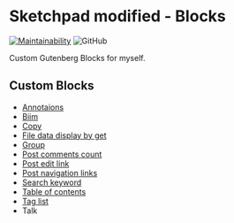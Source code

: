 # Sketchpad modified - Blocks

[![Maintainability](https://api.codeclimate.com/v1/badges/d84dcb13792856b318c6/maintainability)](https://codeclimate.com/github/Angelmaneuver/sketchpad-modified-blocks/maintainability) ![GitHub](https://img.shields.io/github/license/angelmaneuver/sketchpad-modified-blocks)

Custom Gutenberg Blocks for myself.

## Custom Blocks
 - [Annotaions](./src/annotations)
 - [Biim](./src/biim)
 - [Copy](./src/copy)
 - [File data display by get](./src/file-data-display-by-get)
 - [Group](./src/group)
 - [Post comments count](./src/post-comments-count)
 - [Post edit link](./src/post-edit-link)
 - [Post navigation links](./src/post-navigation-links)
 - [Search keyword](./src/search-keyword)
 - [Table of contents](./src/table-of-contents)
 - [Tag list](./src/tag-list)
 - Talk
